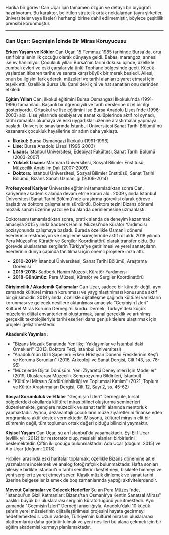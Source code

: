Harika bir görev! Can Uçar için tamamen özgün ve detaylı bir biyografi hazırlıyorum. Bu karakter, belirtilen stratejik ortak noktalardan (aynı şirketler, üniversiteler veya liseler) herhangi birine dahil edilmemiştir, böylece çeşitlilik prensibi korunmuştur.

---

### Can Uçar: Geçmişin İzinde Bir Miras Koruyucusu

**Erken Yaşam ve Kökler**
Can Uçar, 15 Temmuz 1985 tarihinde Bursa'da, orta sınıf bir ailenin ilk çocuğu olarak dünyaya geldi. Babası marangoz, annesi ise ev hanımıydı. Çocukluk yılları Bursa'nın tarihi dokusu içinde, özellikle cumbalı evleri ve eski çarşılarıyla ünlü Tophane bölgesinde geçti. Küçük yaşlardan itibaren tarihe ve sanata karşı büyük bir merak besledi. Ailesi, onun bu ilgisini fark ederek, müzeleri ve tarihi alanları ziyaret etmesi için teşvik etti. Özellikle Bursa Ulu Cami'deki çini ve hat sanatları onu derinden etkiledi.

**Eğitim Yılları**
Can, ilkokul eğitimini Bursa Osmangazi İlkokulu'nda (1991-1996) tamamladı. Başarılı bir öğrenciydi ve tarih derslerine özel bir ilgi gösteriyordu. Ortaokul ve lise eğitimini ise Bursa Anadolu Lisesi'nde (1996-2003) aldı. Lise yıllarında edebiyat ve sanat kulüplerinde aktif rol oynadı, tarihi romanlar okumaya ve eski uygarlıklar üzerine araştırmalar yapmaya başladı. Üniversite sınavlarında İstanbul Üniversitesi Sanat Tarihi Bölümü'nü kazanarak çocukluk hayallerine bir adım daha yaklaştı.

*   **İlkokul:** Bursa Osmangazi İlkokulu (1991-1996)
*   **Lise:** Bursa Anadolu Lisesi (1996-2003)
*   **Lisans:** İstanbul Üniversitesi, Edebiyat Fakültesi, Sanat Tarihi Bölümü (2003-2007)
*   **Yüksek Lisans:** Marmara Üniversitesi, Sosyal Bilimler Enstitüsü, Müzecilik Anabilim Dalı (2007-2009)
*   **Doktora:** İstanbul Üniversitesi, Sosyal Bilimler Enstitüsü, Sanat Tarihi Bölümü, Bizans Sanatı Uzmanlığı (2009-2014)

**Profesyonel Kariyer**
Üniversite eğitimini tamamladıktan sonra Can, kariyerine akademik alanda devam etme kararı aldı. 2009 yılında İstanbul Üniversitesi Sanat Tarihi Bölümü'nde araştırma görevlisi olarak göreve başladı ve doktora çalışmalarını sürdürdü. Doktora tezini Bizans dönemi mozaik sanatı üzerine yazdı ve bu alanda derinlemesine uzmanlaştı.

Doktorasını tamamladıktan sonra, pratik alanda da deneyim kazanmak amacıyla 2015 yılında Sadberk Hanım Müzesi'nde Küratör Yardımcısı pozisyonunda çalışmaya başladı. Burada özellikle Osmanlı dönemi eserlerinin restorasyon ve sergileme süreçlerinde aktif rol aldı. 2018 yılında Pera Müzesi'ne Küratör ve Sergiler Koordinatörü olarak transfer oldu. Bu görevde uluslararası sergilerin Türkiye'ye getirilmesi ve yerel sanatçıların eserlerinin dünya çapında tanıtılması için önemli projelere imza attı.

*   **2010-2014:** İstanbul Üniversitesi, Sanat Tarihi Bölümü, Araştırma Görevlisi
*   **2015-2018:** Sadberk Hanım Müzesi, Küratör Yardımcısı
*   **2018-Günümüz:** Pera Müzesi, Küratör ve Sergiler Koordinatörü

**Girişimcilik / Akademik Çalışmalar**
Can Uçar, sadece bir küratör değil, aynı zamanda kültürel mirasın korunması ve yaygınlaştırılması konusunda aktif bir girişimcidir. 2019 yılında, özellikle dijitalleşme çağında kültürel varlıkların korunması ve gelecek nesillere aktarılması amacıyla "Geçmişin İzleri" Kültürel Miras Koruma Derneği'ni kurdu. Dernek, Türkiye'deki küçük müzelerin dijital envanterlerini oluşturmak, sanal gerçeklik ve artırılmış gerçeklik teknolojileriyle tarihi eserleri daha geniş kitlelere ulaştırmak için projeler geliştirmektedir.

**Akademik Yayınları:**
*   "Bizans Mozaik Sanatında Yenilikçi Yaklaşımlar ve İstanbul'daki Örnekleri" (2013, Doktora Tezi, İstanbul Üniversitesi)
*   "Anadolu'nun Gizli Şapelleri: Erken Hristiyan Dönemi Fresklerinin Keşfi ve Koruma Sorunları" (2016, Arkeoloji ve Sanat Dergisi, Cilt 143, ss. 78-95)
*   "Müzelerde Dijital Dönüşüm: Yeni Ziyaretçi Deneyimleri İçin Modeller" (2019, Uluslararası Müzecilik Sempozyumu Bildirileri, İstanbul)
*   "Kültürel Mirasın Sürdürülebilirliği ve Toplumsal Katılım" (2021, Toplum ve Kültür Araştırmaları Dergisi, Cilt 12, Sayı 2, ss. 45-62)

**Sosyal Sorumluluk ve Etkiler**
"Geçmişin İzleri" Derneği ile, kırsal bölgelerdeki okullarda kültürel miras bilinci oluşturma seminerleri düzenlemekte, gençlere müzecilik ve sanat tarihi alanında mentorluk yapmaktadır. Ayrıca, dezavantajlı çocukların müze ziyaretlerini finanse eden programlara aktif destek vermektedir. Misyonu, kültürel mirasın elit bir zümrenin değil, tüm toplumun ortak değeri olduğu bilincini yaymaktır.

**Kişisel Yaşam**
Can Uçar, şu an İstanbul'da yaşamaktadır. Eşi Elif Uçar (evlilik yılı: 2012) bir restoratör olup, mesleki alanları birbirlerini beslemektedir. Çiftin iki çocuğu bulunmaktadır: Ada Uçar (doğum: 2015) ve Alp Uçar (doğum: 2018).

Hobileri arasında eski haritalar toplamak, özellikle Bizans dönemine ait el yazmalarını incelemek ve analog fotoğrafçılık bulunmaktadır. Hafta sonları ailesiyle birlikte İstanbul'un tarihi semtlerini keşfetmeyi, bisiklete binmeyi ve yeni sergileri ziyaret etmeyi sever. Klasik müzik dinlemek ve sanat tarihi üzerine belgeseller izlemek de boş zamanlarında yaptığı aktivitelerdendir.

**Mevcut Çalışmalar ve Gelecek Hedefler**
Şu an Pera Müzesi'nde, "İstanbul'un Gizli Katmanları: Bizans'tan Osmanlı'ya Kentin Sanatsal Mirası" başlıklı büyük bir uluslararası serginin küratörlüğünü yürütmektedir. Aynı zamanda "Geçmişin İzleri" Derneği aracılığıyla, Anadolu'daki 10 küçük şehrin yerel müzelerinin dijitalleştirilmesi projesini hayata geçirmeyi hedeflemektedir. Uzun vadede, Türkiye'nin kültürel mirasını uluslararası platformlarda daha görünür kılmak ve yeni nesilleri bu alana çekmek için bir eğitim akademisi kurmayı planlamaktadır.